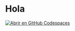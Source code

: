# Hola
[![Abrir en GitHub Codespaces](https://github.com/codespaces/badge.svg)](https://codespaces.new/eduardoorm/cursogit)
